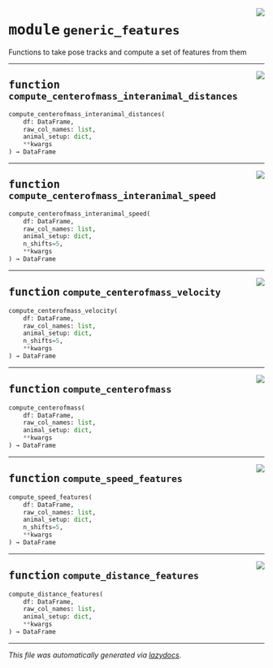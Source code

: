 <!-- markdownlint-disable -->

<a href="https://github.com/benlansdell/ethome/blob/master/ethome/generic_features.py#L0"><img align="right" style="float:right;" src="https://img.shields.io/badge/-source-cccccc?style=flat-square"></a>

# <kbd>module</kbd> `generic_features`
Functions to take pose tracks and compute a set of features from them  


---

<a href="https://github.com/benlansdell/ethome/blob/master/ethome/generic_features.py#L19"><img align="right" style="float:right;" src="https://img.shields.io/badge/-source-cccccc?style=flat-square"></a>

## <kbd>function</kbd> `compute_centerofmass_interanimal_distances`

```python
compute_centerofmass_interanimal_distances(
    df: DataFrame,
    raw_col_names: list,
    animal_setup: dict,
    **kwargs
) → DataFrame
```






---

<a href="https://github.com/benlansdell/ethome/blob/master/ethome/generic_features.py#L49"><img align="right" style="float:right;" src="https://img.shields.io/badge/-source-cccccc?style=flat-square"></a>

## <kbd>function</kbd> `compute_centerofmass_interanimal_speed`

```python
compute_centerofmass_interanimal_speed(
    df: DataFrame,
    raw_col_names: list,
    animal_setup: dict,
    n_shifts=5,
    **kwargs
) → DataFrame
```






---

<a href="https://github.com/benlansdell/ethome/blob/master/ethome/generic_features.py#L105"><img align="right" style="float:right;" src="https://img.shields.io/badge/-source-cccccc?style=flat-square"></a>

## <kbd>function</kbd> `compute_centerofmass_velocity`

```python
compute_centerofmass_velocity(
    df: DataFrame,
    raw_col_names: list,
    animal_setup: dict,
    n_shifts=5,
    **kwargs
) → DataFrame
```






---

<a href="https://github.com/benlansdell/ethome/blob/master/ethome/generic_features.py#L128"><img align="right" style="float:right;" src="https://img.shields.io/badge/-source-cccccc?style=flat-square"></a>

## <kbd>function</kbd> `compute_centerofmass`

```python
compute_centerofmass(
    df: DataFrame,
    raw_col_names: list,
    animal_setup: dict,
    **kwargs
) → DataFrame
```






---

<a href="https://github.com/benlansdell/ethome/blob/master/ethome/generic_features.py#L147"><img align="right" style="float:right;" src="https://img.shields.io/badge/-source-cccccc?style=flat-square"></a>

## <kbd>function</kbd> `compute_speed_features`

```python
compute_speed_features(
    df: DataFrame,
    raw_col_names: list,
    animal_setup: dict,
    n_shifts=5,
    **kwargs
) → DataFrame
```






---

<a href="https://github.com/benlansdell/ethome/blob/master/ethome/generic_features.py#L189"><img align="right" style="float:right;" src="https://img.shields.io/badge/-source-cccccc?style=flat-square"></a>

## <kbd>function</kbd> `compute_distance_features`

```python
compute_distance_features(
    df: DataFrame,
    raw_col_names: list,
    animal_setup: dict,
    **kwargs
) → DataFrame
```








---

_This file was automatically generated via [lazydocs](https://github.com/ml-tooling/lazydocs)._

